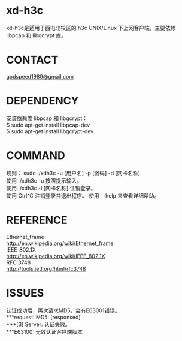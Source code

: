xd-h3c
======
xd-h3c是适用于西电北校区的 h3c UNIX/Linux 下上网客户端，主要依赖 libpcap 和 libgcrypt 库。

CONTACT
=======
godspeed1989@gmail.com

DEPENDENCY
=========
安装依赖库 libpcap 和 libgcrypt：   
$ sudo apt-get install libpcap-dev    
$ sudo apt-get install libgcrypt-dev    

COMMAND
=======
规则：
	sudo ./xdh3c -u [用户名] -p [密码] -d [网卡名称]    
使用 ./xdh3c -u 按照提示输入。   
使用 ./xdh3c -l [网卡名称] 注销登录。   
使用 Ctrl^C 注销登录并退出程序。
使用  --help 来查看详细帮助。    

REFERENCE
=========
Ethernet_frame   
http://en.wikipedia.org/wiki/Ethernet_frame   
IEEE_802.1X   
http://en.wikipedia.org/wiki/IEEE_802.1X   
RFC 3748   
http://tools.ietf.org/html/rfc3748   

ISSUES
======
认证成功后，再次请求MD5，会有E63001错误。   
***request: MD5: [responsed]    
***[3] Server: 认证失败。   
***E63100: 无效认证客户端版本  
